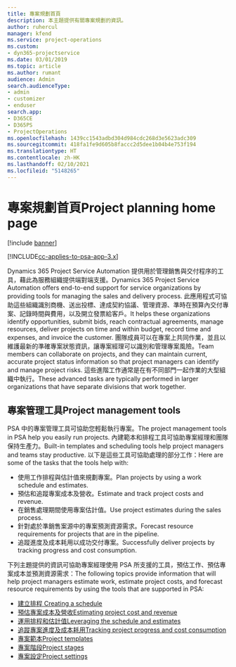 ```yaml
---
title: 專案規劃首頁
description: 本主題提供有關專案規劃的資訊。
author: ruhercul
manager: kfend
ms.service: project-operations
ms.custom:
- dyn365-projectservice
ms.date: 03/01/2019
ms.topic: article
ms.author: rumant
audience: Admin
search.audienceType:
- admin
- customizer
- enduser
search.app:
- D365CE
- D365PS
- ProjectOperations
ms.openlocfilehash: 1439cc1543adbd304d984cdc268d3e5623adc309
ms.sourcegitcommit: 418fa1fe9d605b8faccc2d5dee1b04b4e753f194
ms.translationtype: HT
ms.contentlocale: zh-HK
ms.lasthandoff: 02/10/2021
ms.locfileid: "5148265"
---
```

# <a name="project-planning-home-page"></a><span data-ttu-id="5f807-103">專案規劃首頁</span><span class="sxs-lookup"><span data-stu-id="5f807-103">Project planning home page</span></span>

[!include [banner](../includes/psa-now-project-operations.md)]

[!INCLUDE[cc-applies-to-psa-app-3.x](../includes/cc-applies-to-psa-app-3x.md)]

<span data-ttu-id="5f807-104">Dynamics 365 Project Service Automation 提供用於管理銷售與交付程序的工具，藉此為服務組織提供端對端支援。</span><span class="sxs-lookup"><span data-stu-id="5f807-104">Dynamics 365 Project Service Automation offers end-to-end support for service organizations by providing tools for managing the sales and delivery process.</span></span> <span data-ttu-id="5f807-105">此應用程式可協助這些組織識別商機、送出投標、達成契約協議、管理資源、準時在預算內交付專案、記錄時間與費用，以及開立發票給客戶。</span><span class="sxs-lookup"><span data-stu-id="5f807-105">It helps these organizations identify opportunities, submit bids, reach contractual agreements, manage resources, deliver projects on time and within budget, record time and expenses, and invoice the customer.</span></span> <span data-ttu-id="5f807-106">團隊成員可以在專案上共同作業，並且以維護最新的準確專案狀態資訊，讓專案經理可以識別和管理專案風險。</span><span class="sxs-lookup"><span data-stu-id="5f807-106">Team members can collaborate on projects, and they can maintain current, accurate project status information so that project managers can identify and manage project risks.</span></span> <span data-ttu-id="5f807-107">這些進階工作通常是在有不同部門一起作業的大型組織中執行。</span><span class="sxs-lookup"><span data-stu-id="5f807-107">These advanced tasks are typically performed in larger organizations that have separate divisions that work together.</span></span>

## <a name="project-management-tools"></a><span data-ttu-id="5f807-108">專案管理工具</span><span class="sxs-lookup"><span data-stu-id="5f807-108">Project management tools</span></span>

<span data-ttu-id="5f807-109">PSA 中的專案管理工具可協助您輕鬆執行專案。</span><span class="sxs-lookup"><span data-stu-id="5f807-109">The project management tools in PSA help you easily run projects.</span></span> <span data-ttu-id="5f807-110">內建範本和排程工具可協助專案經理和團隊保持生產力。</span><span class="sxs-lookup"><span data-stu-id="5f807-110">Built-in templates and scheduling tools help project managers and teams stay productive.</span></span> <span data-ttu-id="5f807-111">以下是這些工具可協助處理的部分工作：</span><span class="sxs-lookup"><span data-stu-id="5f807-111">Here are some of the tasks that the tools help with:</span></span>

- <span data-ttu-id="5f807-112">使用工作排程與估計值來規劃專案。</span><span class="sxs-lookup"><span data-stu-id="5f807-112">Plan projects by using a work schedule and estimates.</span></span>
- <span data-ttu-id="5f807-113">預估和追蹤專案成本及營收。</span><span class="sxs-lookup"><span data-stu-id="5f807-113">Estimate and track project costs and revenue.</span></span>
- <span data-ttu-id="5f807-114">在銷售處理期間使用專案估計值。</span><span class="sxs-lookup"><span data-stu-id="5f807-114">Use project estimates during the sales process.</span></span>
- <span data-ttu-id="5f807-115">針對處於準銷售案源中的專案預測資源需求。</span><span class="sxs-lookup"><span data-stu-id="5f807-115">Forecast resource requirements for projects that are in the pipeline.</span></span>
- <span data-ttu-id="5f807-116">追蹤進度及成本耗用以成功交付專案。</span><span class="sxs-lookup"><span data-stu-id="5f807-116">Successfully deliver projects by tracking progress and cost consumption.</span></span>

<span data-ttu-id="5f807-117">下列主題提供的資訊可協助專案經理使用 PSA 所支援的工具，預估工作、預估專案成本並預測資源需求：</span><span class="sxs-lookup"><span data-stu-id="5f807-117">The following topics provide information that will help project managers estimate work, estimate project costs, and forecast resource requirements by using the tools that are supported in PSA:</span></span>

- [<span data-ttu-id="5f807-118">建立排程 </span><span class="sxs-lookup"><span data-stu-id="5f807-118">Creating a schedule</span></span>](project-creating.md)
- [<span data-ttu-id="5f807-119">預估專案成本及營收</span><span class="sxs-lookup"><span data-stu-id="5f807-119">Estimating project cost and revenue</span></span>](project-estimating.md)
- [<span data-ttu-id="5f807-120">運用排程和估計值</span><span class="sxs-lookup"><span data-stu-id="5f807-120">Leveraging the schedule and estimates</span></span>](project-leveraging.md)
- [<span data-ttu-id="5f807-121">追蹤專案進度及成本耗用</span><span class="sxs-lookup"><span data-stu-id="5f807-121">Tracking project progress and cost consumption</span></span>](project-tracking.md)
- [<span data-ttu-id="5f807-122">專案範本</span><span class="sxs-lookup"><span data-stu-id="5f807-122">Project templates</span></span>](project-templates.md)
- [<span data-ttu-id="5f807-123">專案階段</span><span class="sxs-lookup"><span data-stu-id="5f807-123">Project stages</span></span>](project-stages.md)
- [<span data-ttu-id="5f807-124">專案設定</span><span class="sxs-lookup"><span data-stu-id="5f807-124">Project settings</span></span>](project-settings.md)
